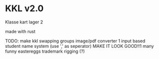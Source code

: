 # KKL v2.0
 Klasse kart lager 2

made with rust

TODO:
make kkl
swapping
groups
image/pdf converter
1 input based student name system (use ',' as seperator)
MAKE IT LOOK GOOD!!1
many funny eastereggs
trademark
rigging (?)